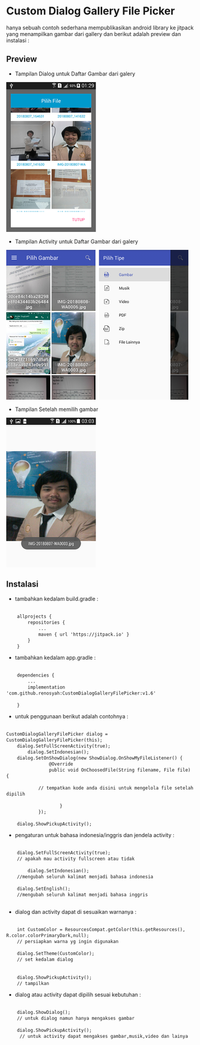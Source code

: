 # Custom Dialog Gallery File Picker

hanya sebuah contoh sederhana mempublikasikan android library ke jitpack yang menampilkan gambar dari gallery dan berikut adalah preview dan instalasi : 

## Preview 


* Tampilan Dialog untuk Daftar Gambar dari galery

![GitHub Logo](/image/1.png)




* Tampilan Activity untuk Daftar Gambar dari galery

![GitHub Logo](/image/5.png)





* Tampilan Setelah memilih gambar

![GitHub Logo](/image/6.png)


## Instalasi


* tambahkan kedalam build.gradle : 

```

	allprojects {
		repositories {
			...
			maven { url 'https://jitpack.io' }
		}
	}

```


* tambahkan kedalam app.gradle : 

```

	dependencies {
		...
		implementation 'com.github.renosyah:CustomDialogGalleryFilePicker:v1.6'
	
	}

```

* untuk penggunaan berikut adalah contohnya : 

```

CustomDialogGalleryFilePicker dialog = CustomDialogGalleryFilePicker(this);
	dialog.SetFullScreenActivity(true);
        dialog.SetIndonesian();
	dialog.SetOnShowDialog(new ShowDialog.OnShowMyFileListener() {
            	@Override
            	public void OnChoosedFile(String filename, File file) {

			// tempatkan kode anda disini untuk mengelola file setelah dipilih

            		}
        	});

	dialog.ShowPickupActivity();

```

* pengaturan untuk bahasa indonesia/inggris dan jendela activity :

```

	dialog.SetFullScreenActivity(true); 
	// apakah mau activity fullscreen atau tidak

        dialog.SetIndonesian(); 
	//mengubah seluruh kalimat menjadi bahasa indonesia

 	dialog.SetEnglish(); 
	//mengubah seluruh kalimat menjadi bahasa inggris


```


* dialog dan activity dapat di sesuaikan warnanya :

```

	int CustomColor = ResourcesCompat.getColor(this.getResources(), R.color.colorPrimaryDark,null);
	// persiapkan warna yg ingin digunakan	

	dialog.SetTheme(CustomColor);
	// set kedalam dialog


	dialog.ShowPickupActivity();
	// tampilkan

```


* dialog atau activity dapat dipilih sesuai kebutuhan : 
```

	dialog.ShowDialog(); 
	// untuk dialog namun hanya mengakses gambar

	dialog.ShowPickupActivity();
	 // untuk activity dapat mengakses gambar,musik,video dan lainya


```